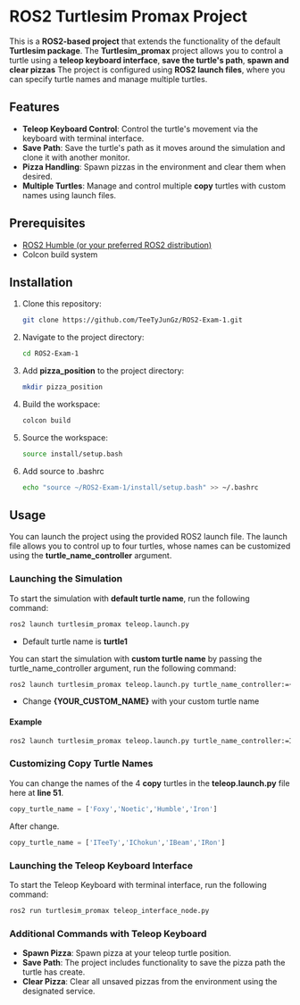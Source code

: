 # **ROS2 Turtlesim Promax Project**
This is a **ROS2-based project** that extends the functionality of the default **Turtlesim package**. 
The **Turtlesim_promax** project allows you to control a turtle using a **teleop keyboard interface**, **save the turtle's path**, **spawn and clear pizzas**
The project is configured using **ROS2 launch files**, where you can specify turtle names and manage multiple turtles.

## **Features**
-  **Teleop Keyboard Control**: Control the turtle's movement via the keyboard with terminal interface.
-  **Save Path**: Save the turtle's path as it moves around the simulation and clone it with another monitor.
-  **Pizza Handling**: Spawn pizzas in the environment and clear them when desired.
-  **Multiple Turtles**: Manage and control multiple **copy** turtles with custom names using launch files.

## **Prerequisites**

- [ROS2 Humble (or your preferred ROS2 distribution)](https://docs.ros.org/en/humble/Installation.html)
- Colcon build system

## **Installation**

1. Clone this repository:
   ```bash
   git clone https://github.com/TeeTyJunGz/ROS2-Exam-1.git
   ```
2. Navigate to the project directory:
   ```bash
   cd ROS2-Exam-1
   ```
3. Add **pizza_position** to the project directory:
   ```bash
   mkdir pizza_position
   ```
4. Build the workspace:
   ```bash
   colcon build
   ```
5. Source the workspace:
   ```bash
   source install/setup.bash
   ```
6. Add source to .bashrc
   ```bash
   echo "source ~/ROS2-Exam-1/install/setup.bash" >> ~/.bashrc
   ```
   
## **Usage**
You can launch the project using the provided ROS2 launch file. The launch file allows you to control up to four turtles, whose names can be customized using the **turtle_name_controller** argument.

### **Launching the Simulation**
To start the simulation with **default turtle name**, run the following command:

   ```bash
   ros2 launch turtlesim_promax teleop.launch.py
   ```
   - Default turtle name is **turtle1**

You can start the simulation with **custom turtle name** by passing the turtle_name_controller argument, run the following command:

   ```bash
   ros2 launch turtlesim_promax teleop.launch.py turtle_name_controller:={YOUR_CUSTOM_NAME}
   ```
   - Change  **{YOUR_CUSTOM_NAME}**  with your custom turtle name

#### **Example**

   ```bash
   ros2 launch turtlesim_promax teleop.launch.py turtle_name_controller:=IToon
   ```

### **Customizing Copy Turtle Names**
You can change the names of the 4 **copy** turtles in the **teleop.launch.py** file here at **line 51**.

   ```py
   copy_turtle_name = ['Foxy','Noetic','Humble','Iron']
   ```

After change.

   ```py
   copy_turtle_name = ['ITeeTy','IChokun','IBeam','IRon']
   ```

### **Launching the Teleop Keyboard Interface**
To start the Teleop Keyboard with terminal interface, run the following command:

   ```bash
   ros2 run turtlesim_promax teleop_interface_node.py
   ```

### **Additional Commands with Teleop Keyboard**
-    **Spawn Pizza**: Spawn pizza at your teleop turtle position.
-    **Save Path**: The project includes functionality to save the pizza path the turtle has create.
-    **Clear Pizza**: Clear all unsaved pizzas from the environment using the designated service.

